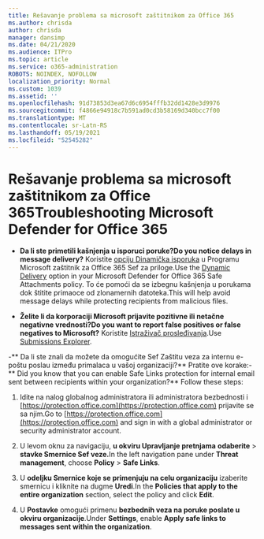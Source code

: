```yaml
---
title: Rešavanje problema sa microsoft zaštitnikom za Office 365
ms.author: chrisda
author: chrisda
manager: dansimp
ms.date: 04/21/2020
ms.audience: ITPro
ms.topic: article
ms.service: o365-administration
ROBOTS: NOINDEX, NOFOLLOW
localization_priority: Normal
ms.custom: 1039
ms.assetid: ''
ms.openlocfilehash: 91d73853d3ea67d6c6954fffb32dd1428e3d9976
ms.sourcegitcommit: f4866e94918c7b591ad0cd3b58169d340bcc7f00
ms.translationtype: MT
ms.contentlocale: sr-Latn-RS
ms.lasthandoff: 05/19/2021
ms.locfileid: "52545282"
---
```

# <a name="troubleshooting-microsoft-defender-for-office-365"></a><span data-ttu-id="5948f-102">Rešavanje problema sa microsoft zaštitnikom za Office 365</span><span class="sxs-lookup"><span data-stu-id="5948f-102">Troubleshooting Microsoft Defender for Office 365</span></span>

- <span data-ttu-id="5948f-103">**Da li ste primetili kašnjenja u isporuci poruke?**</span><span class="sxs-lookup"><span data-stu-id="5948f-103">**Do you notice delays in message delivery?**</span></span> <span data-ttu-id="5948f-104">Koristite [opciju Dinamička isporuka](/microsoft-365/security/office-365-security/dynamic-delivery-and-previewing) u Programu Microsoft zaštitnik za Office 365 Sef za priloge.</span><span class="sxs-lookup"><span data-stu-id="5948f-104">Use the [Dynamic Delivery](/microsoft-365/security/office-365-security/dynamic-delivery-and-previewing) option in your Microsoft Defender for Office 365 Safe Attachments policy.</span></span> <span data-ttu-id="5948f-105">To će pomoći da se izbegnu kašnjenja u porukama dok štitite primaoce od zlonamernih datoteka.</span><span class="sxs-lookup"><span data-stu-id="5948f-105">This will help avoid message delays while protecting recipients from malicious files.</span></span>

- <span data-ttu-id="5948f-106">**Želite li da korporaciji Microsoft prijavite pozitivne ili netačne negativne vrednosti?**</span><span class="sxs-lookup"><span data-stu-id="5948f-106">**Do you want to report false positives or false negatives to Microsoft?**</span></span> <span data-ttu-id="5948f-107">Koristite [Istraživač prosleđivanja](https://protection.office.com/reportsubmission).</span><span class="sxs-lookup"><span data-stu-id="5948f-107">Use [Submissions Explorer](https://protection.office.com/reportsubmission).</span></span>

<span data-ttu-id="5948f-108">-\*\* Da li ste znali da možete da omogućite Sef Zaštitu veza za internu e-poštu poslau između primalaca u vašoj organizaciji?\*\* Pratite ove korake:</span><span class="sxs-lookup"><span data-stu-id="5948f-108">-\*\* Did you know that you can enable Safe Links protection for internal email sent between recipients within your organization?\*\* Follow these steps:</span></span>

  1. <span data-ttu-id="5948f-109">Idite na nalog globalnog administratora ili administratora bezbednosti i [https://protection.office.com](https://protection.office.com) prijavite se sa njim.</span><span class="sxs-lookup"><span data-stu-id="5948f-109">Go to [https://protection.office.com](https://protection.office.com) and sign in with a global administrator or security administrator account.</span></span>

  2. <span data-ttu-id="5948f-110">U levom oknu za navigaciju, **u okviru Upravljanje pretnjama** **odaberite** \> **stavke Smernice Sef veze.**</span><span class="sxs-lookup"><span data-stu-id="5948f-110">In the left navigation pane under **Threat management**, choose **Policy** \> **Safe Links**.</span></span>

  3. <span data-ttu-id="5948f-111">U **odeljku Smernice koje se primenjuju na celu organizaciju** izaberite smernicu i kliknite na dugme **Uredi**.</span><span class="sxs-lookup"><span data-stu-id="5948f-111">In the **Policies that apply to the entire organization** section, select the policy and click **Edit**.</span></span>

  4. <span data-ttu-id="5948f-112">U **Postavke** omogući primenu **bezbednih veza na poruke poslate u okviru organizacije**.</span><span class="sxs-lookup"><span data-stu-id="5948f-112">Under **Settings**, enable **Apply safe links to messages sent within the organization**.</span></span>
